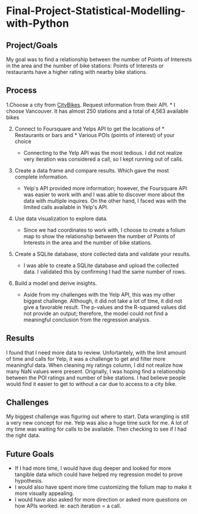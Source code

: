 # Final-Project-Statistical-Modelling-with-Python

## Project/Goals
My goal was to find a relationship between the number of Points of Interests in the area and the number of bike stations: Points of Interests or restaurants have a higher rating with nearby bike stations. 
 

## Process
1.Choose a city from [CityBikes](https://citybik.es/). Request information from their API.
	*  I choose Vancouver. It has almost 250 stations and a total of 4,563 available bikes

2. Connect to Foursquare and Yelps API to get the locations of * Restaurants or bars and * Various POIs (points of interest) of your choice
	* Connecting to the Yelp API was the most tedious. I did not realize very iteration was considered a call, so I kept running out of calls. 
 
3. Create a data frame and compare results. Which gave the most complete information. 
	*  Yelp's API provided more information; however, the Foursquare API was easier to work with and I was able to discover more about the data with multiple inquires. On the other hand, I faced was with the limited calls available in Yelp's API.

4. Use data visualization to explore data.
	* Since we had coordinates to work with, I choose to create a folium map to show the relationship between the number of Points of Interests in the area and the number of bike stations. 

5. Create a SQLite database, store collected data and validate your results. 
	* I was able to create a SQLite database and upload the collected data. I validated this by confirming I had the same number of rows. 

6. Build a model and derive insights.
	*  Aside from my challenges with the Yelp API, this was my other biggest challenge. Although, it did not take a lot of time, it did not give a favorable result. The p-values and the R-squared values did not provide an output; therefore, the model could not find a meaningful conclusion from the regression analysis. 

## Results
I found that I need more data to review. Unfortantely, with the limit amount of time and calls for Yelp, it was a challenge to get and filter more meaningful data. When cleaning my ratings column, I did not realize how many NaN values were present. Orignally, I was hoping find a relationship between the POI ratings and number of bike stations. I had believe people would find it easier to get to without a car due to access to a city bike. 

## Challenges 
My biggest challenge was figuring out where to start. Data wrangling is still a very new concept for me. Yelp was also a huge time suck for me. A lot of my time was waiting for calls to be available. Then checking to see if I had the right data. 

## Future Goals
* If I had more time, I would have dug deeper and looked for more tangible data which could have helped my regression model to prove hypothesis. 
* I would also have spent more time customizing the folium map to make it more visually appealing. 
* I would have also asked for more direction or asked more questions on how APIs worked. ie: each iteration = a call. 

